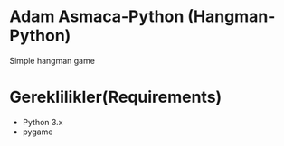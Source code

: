 # Adam Asmaca-Python (Hangman-Python)
Simple hangman game

# Gereklilikler(Requirements)
- Python 3.x
- pygame
